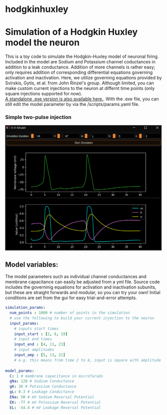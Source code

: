 # hodgkinhuxley
# Simulation of a Hodgkin Huxley model the neuron
This is a toy code to simulate the Hodgkin-Huxley model of neuronal firing. Included in the model are Sodium and Potassium channel coductances in addition to a leak conductance. Addition of more channels is rather easy; only requires addition of corresponding differential equations governing activation and inactivation. Here, we utilize governing equations provided by Svirskis, Gytis, et al. from John Rinzel's group. Although limited, you can make custom current injections to the neuron at differnt time points (only square injections supported for now). <br>
[A standalone .exe version is also available here.](https://www.dropbox.com/scl/fo/5i8wvnk9chzlvqm1paiyo/h?rlkey=sko9ghgak8c7g9qr5uklzxutj&dl=0). With the .exe file, you can still edit the model parameter by via the /scripts/params.yaml file.
### Simple two-pulse injection
![Alt Text](https://github.com/X4ndri/hodgkinhuxley/blob/main/assets/samples/twoimpulses.png)

## Model variables:
The model parameters such as individual channel conductances and membrane capacitance can easily be adjusted from a yml file. Source code includes the governinig equations for activation and inactivation subunits, but these are straight forwards and modular, so you can try your own! Initial conditions are set from the gui for easy trial-and-error attempts.
```yaml
simulation_params:
  num_points : 1000 # number of points in the simulation
  # use the following to build your current injection to the neuron
  input_params:
    # inputs start times
    input_start : [2, 8, 19]
    # input end times
    input_end : [4, 11, 23]
    # input amplitudes
    input_amp : [5, 13, 21]
    # e.g. this means from time 2 to 4, input is square with amplitude 5

model_params:
  C: 1 # membrane capacitance in microfarads
  gNa: 120 # Sodium Conductance
  gK: 36 # Potassium Conductance
  gL: 0.3 # Leakage Conductance
  ENa: 50 # mV Sodium Reversal Potential
  EK: -77 # mV Potassium Reversal Potential
  EL: -54.4 # mV Leakage Reversal Potential
```